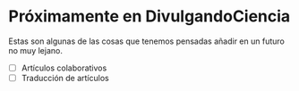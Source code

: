 # Próximamente en DivulgandoCiencia

Estas son algunas de las cosas que tenemos pensadas añadir en un futuro no muy lejano.

- [ ] Artículos colaborativos
- [ ] Traducción de artículos
